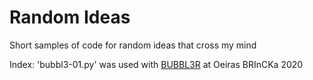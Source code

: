 # Random Ideas
Short samples of code for random ideas that cross my mind

Index:
    'bubbl3-01.py' was used with [BUBBL3R](https://youtu.be/xt192bN5Yfk) at Oeiras BRInCKa 2020
